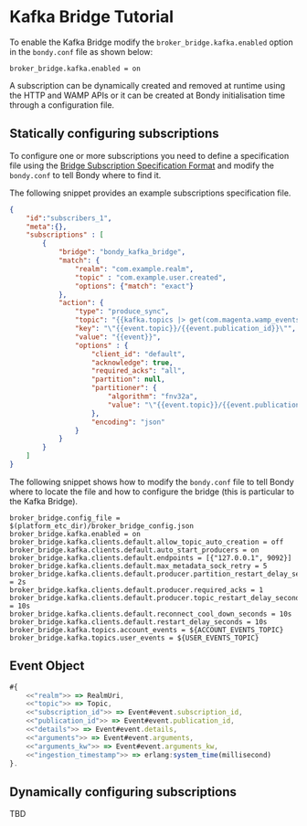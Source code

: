 

# Kafka Bridge Tutorial

To enable the Kafka Bridge modify the `broker_bridge.kafka.enabled` option in the `bondy.conf` file as shown below:

```shell
broker_bridge.kafka.enabled = on
```

A subscription can be dynamically created and removed at runtime using the HTTP and WAMP APIs or it can be created at Bondy initialisation time through a configuration file.

## Statically configuring subscriptions

To configure one or more subscriptions you need to define a specification file using the [Bridge Subscription Specification Format]() and modify the `bondy.conf` to tell Bondy where to find it.

The following snippet provides an example subscriptions specification file.

```json
{
    "id":"subscribers_1",
    "meta":{},
    "subscriptions" : [
        {
            "bridge": "bondy_kafka_bridge",
            "match": {
                "realm": "com.example.realm",
                "topic" : "com.example.user.created",
                "options": {"match": "exact"}
            },
            "action": {
                "type": "produce_sync",
                "topic": "{{kafka.topics |> get(com.magenta.wamp_events)}}",
                "key": "\"{{event.topic}}/{{event.publication_id}}\"",
                "value": "{{event}}",
                "options" : {
                    "client_id": "default",
                    "acknowledge": true,
                    "required_acks": "all",
                    "partition": null,
                    "partitioner": {
                        "algorithm": "fnv32a",
                        "value": "\"{{event.topic}}/{{event.publication_id}}\""
                    },
                    "encoding": "json"
                }
            }
        }
    ]
}

```

The following snippet shows how to modify the `bondy.conf` file to tell Bondy where to locate the file and how to configure the bridge (this is particular to the Kafka Bridge).

```shell
broker_bridge.config_file = $(platform_etc_dir)/broker_bridge_config.json
broker_bridge.kafka.enabled = on
broker_bridge.kafka.clients.default.allow_topic_auto_creation = off
broker_bridge.kafka.clients.default.auto_start_producers = on
broker_bridge.kafka.clients.default.endpoints = [{"127.0.0.1", 9092}]
broker_bridge.kafka.clients.default.max_metadata_sock_retry = 5
broker_bridge.kafka.clients.default.producer.partition_restart_delay_seconds = 2s
broker_bridge.kafka.clients.default.producer.required_acks = 1
broker_bridge.kafka.clients.default.producer.topic_restart_delay_seconds = 10s
broker_bridge.kafka.clients.default.reconnect_cool_down_seconds = 10s
broker_bridge.kafka.clients.default.restart_delay_seconds = 10s
broker_bridge.kafka.topics.account_events = ${ACCOUNT_EVENTS_TOPIC}
broker_bridge.kafka.topics.user_events = ${USER_EVENTS_TOPIC}
```


## Event Object

```jsx
#{
    <<"realm">> => RealmUri,
    <<"topic">> => Topic,
    <<"subscription_id">> => Event#event.subscription_id,
    <<"publication_id">> => Event#event.publication_id,
    <<"details">> => Event#event.details,
    <<"arguments">> => Event#event.arguments,
    <<"arguments_kw">> => Event#event.arguments_kw,
    <<"ingestion_timestamp">> => erlang:system_time(millisecond)
}.
```

## Dynamically configuring subscriptions

TBD